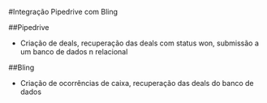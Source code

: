 #Integração Pipedrive com Bling

##Pipedrive
 - Criação de deals, recuperação das deals com status won, submissão a um banco de dados n relacional

##Bling
 - Criação de ocorrências de caixa, recuperação das deals do banco de dados